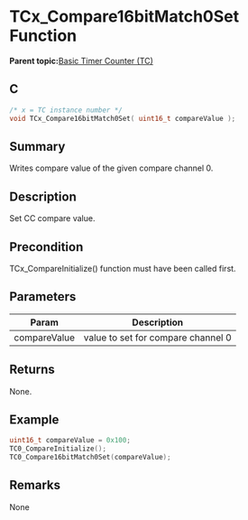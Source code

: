 # TCx\_Compare16bitMatch0Set Function

**Parent topic:**[Basic Timer Counter \(TC\)](GUID-D805E0EA-6923-41A3-A27E-5A159783D12C.md)

## C

```c
/* x = TC instance number */
void TCx_Compare16bitMatch0Set( uint16_t compareValue );
```

## Summary

Writes compare value of the given compare channel 0.

## Description

Set CC compare value.

## Precondition

TCx\_CompareInitialize\(\) function must have been called first.

## Parameters

|Param|Description|
|-----|-----------|
|compareValue|value to set for compare channel 0|

## Returns

None.

## Example

```c
uint16_t compareValue = 0x100;
TC0_CompareInitialize();
TC0_Compare16bitMatch0Set(compareValue);
```

## Remarks

None

